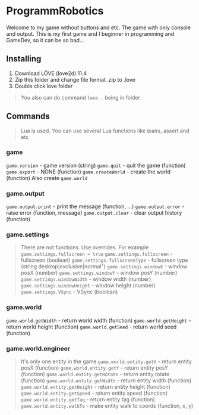 # ProgrammRobotics

Welcome to my game without buttons and etc. The game with only console and output.
This is my first game and I beginner in programming and GameDev, so it can be so bad...

## Installing

1. Download LÖVE (love2d) 11.4
2. Zip this folder and change file format .zip to .love
3. Double click love folder

> You also can do command `love .` being in folder

## Commands
> Lua is used. You can use several Lua functions like ipairs, assert and etc

### game
`game.version` - game version (string)
`game.quit` - quit the game (function)
`game.export` - NONE (function)
`game.createWorld` - create the world (function)
Also create `game.world`

### game.output
`game.output.print` - print the message (function, ...)
`game.output.error` - raise error (function, message)
`game.output.clear` - clear output history (function)

### game.settings
> There are not functions. Use overrides. For example `game.settings.fullscreen = true`
`game.settings.fullscreen` - fullscreen (boolean)
`game.settings.fullscreenType` - fullscreen type (string desktop|exclusive|normal")
`game.settings.windowX` - window posX (number)
`game.settings.windowY` - window posY (number)
`game.settings.windowWidth` - window width (number)
`game.settings.windowHeight` - window height (number)
`game.settings.VSync` - VSync (boolean)

### game.world
`game.world.getWidth` - return world width (function)
`game.world.getHeight` - return world height (function)
`game.world.getSeed` - return world seed (function)

### game.world.engineer
> It's only one entity in the game
`game.world.entity.getX` - return entity posX (function)
`game.world.entity.getY` - return entity posY (function)
`game.world.entity.getRotate` - return entity rotate (function)
`game.world.entity.getWidth` - return entity width (function)
`game.world.entity.getHeight` - return entity height (function)
`game.world.entity.getSpeed` - return entity speed (function)
`game.world.entity.getTag` - return entity tag (function)
`game.world.entity.walkTo` - make entity walk to coords (function, x, y)
